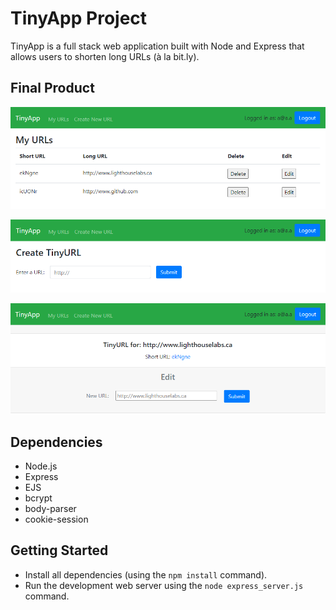 # TinyApp Project

TinyApp is a full stack web application built with Node and Express that allows users to shorten long URLs (à la bit.ly).

## Final Product

!["'/urls' page showing a user's saved URLs with options to edit, delete, or create a new url - as well as logout in the top right corner."](https://github.com/Rdmptn/tinyapp/blob/master/docs/my-urls.png?raw=true)

!["'urls/new' page showing the interface for creating a new URL, which will then create a shortened link and redirect the user to the edit page for that URL."](https://github.com/Rdmptn/tinyapp/blob/master/docs/create-url.png?raw=true)

!["'urls/:shortURL' page showing the original URL as well as the shortened URL which is hyperlinked to the original website, as well as an input to update the long URL for that short URL."](https://github.com/Rdmptn/tinyapp/blob/master/docs/edit-url.png?raw=true)

## Dependencies

- Node.js
- Express
- EJS
- bcrypt
- body-parser
- cookie-session

## Getting Started

- Install all dependencies (using the `npm install` command).
- Run the development web server using the `node express_server.js` command.